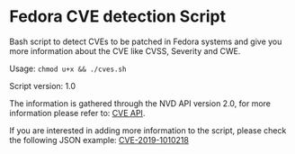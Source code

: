 # Fedora CVE detection Script

Bash script to detect CVEs to be patched in Fedora systems and give you more information about the CVE like CVSS, Severity and CWE.

Usage: `chmod u+x && ./cves.sh`

Script version: 1.0

The information is gathered through the NVD API version 2.0, for more information please refer to: [CVE API](https://nvd.nist.gov/developers/vulnerabilities).

If you are interested in adding more information to the script, please check the following JSON example: [CVE-2019-1010218](https://services.nvd.nist.gov/rest/json/cves/2.0?cveId=CVE-2019-1010218)
